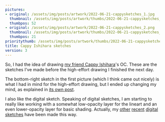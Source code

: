 ```yaml
---
pictures:
- original: /assets/img/posts/artwork/2022-06-21-cappysketches_1.jpg
  thumbnail: /assets/img/posts/artwork/thumbs/2022-06-21-cappysketches_1.jpg
  thumbpos: 52
- original: /assets/img/posts/artwork/2022-06-21-cappysketches_2.png
  thumbnail: /assets/img/posts/artwork/thumbs/2022-06-21-cappysketches_2.jpg
  thumbpos: 21
prioritythumb: /assets/img/posts/artwork/thumbs/2022-06-21-cappysketches_2.jpg
title: Cappy Ishihara sketches
version: 3
---
```


So, I had the idea of drawing [my friend Cappy Ishihara](https://twitter.com/CappyIshihara)'s OC.
These are the sketches I've made before the high-effort drawing I finished the next day.

The bottom-right sketch in the first picture (which I think came out nicely) is what I had in mind for the high-effort drawing, but I ended up changing my mind, as explained in [its own post](/artwork/2022-06-22-cappygotnobitches).

I also like the digital sketch.
Speaking of digital sketches, I am starting to really like working with a somewhat low-opacity layer for the lineart and an even lower-opacity layer for basic shading.
Actually, my [other](/artwork/2022-05-21-sidigital) [recent](/artwork/2022-05-31-amber) [digital sketches](/artwork/2022-06-01-sirelease) have been made this way.
